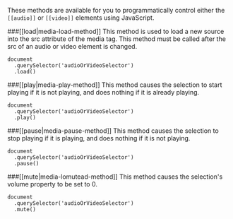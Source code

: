 These methods are available for you to programmatically control either the `[[audio]]` or `[[video]]` elements using JavaScript.

###[[load|media-load-method]]
This method is used to load a new source into the src attribute of the media tag. This method must be called after the src of an audio or video element is changed.

    document
      .querySelector('audioOrVideoSelector')
      .load()


###[[play|media-play-method]]
This method causes the selection to start playing if it is not playing, and does nothing if it is already playing.

    document
      .querySelector('audioOrVideoSelector')
      .play()

###[[pause|media-pause-method]]
This method causes the selection to stop playing if it is playing, and does nothing if it is not playing.

    document
      .querySelector('audioOrVideoSelector')
      .pause()

###[[mute|media-lomutead-method]]
This method causes the selection's volume property to be set to 0.

    document
      .querySelector('audioOrVideoSelector')
      .mute()